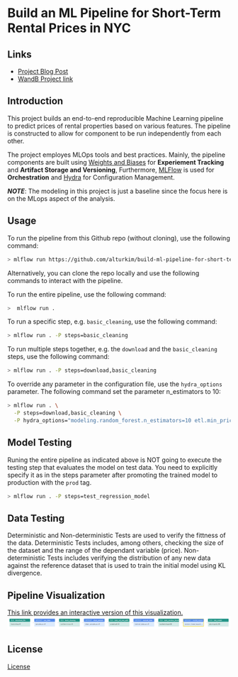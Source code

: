 # Build an ML Pipeline for Short-Term Rental Prices in NYC
## Links
- [Project Blog Post]([https://github.com/alturkim/build-ml-pipeline-for-short-term-rental-prices](https://alturkim.github.io/project/blogpost/2023/08/15/MLOPS-P2.html))
- [WandB Project link](https://wandb.ai/alturkim/nyc_airbnb/)

## Introduction
This project builds an end-to-end reproducible Machine Learning pipeline to predict prices of rental properties based on various features. The pipeline is constructed to allow for component to be run independently from each other.

The project employes MLOps tools and best practices. Mainly, the pipeline components are built using [Weights and Biases](https://wandb.ai/) for **Experiement Tracking** and **Artifact Storage and Versioning**, Furthermore, [MLFlow](https://mlflow.org/) is used for **Orchestration** and [Hydra](https://hydra.cc/) for Configuration Management.

__*NOTE*__: The modeling in this project is just a baseline since the focus here is on the MLops aspect of the analysis.

## Usage
To run the pipeline from this Github repo (without cloning), use the following command:
```bash
> mlflow run https://github.com/alturkim/build-ml-pipeline-for-short-term-rental-prices.git -v 1.0.2
```
Alternatively, you can clone the repo locally and use the following commands to interact with the pipeline.

To run the entire pipeline, use the following command:

```bash
>  mlflow run .
```

To run a specific step, e.g. ``basic_cleaning``, use the following command:
```bash
> mlflow run . -P steps=basic_cleaning
```
To run multiple steps together, e.g. the ``download`` and the ``basic_cleaning`` steps, use the following command:
```bash
> mlflow run . -P steps=download,basic_cleaning
```
To override any parameter in the configuration file, use the ``hydra_options`` parameter. The following command set the parameter n_estimators to 10:

```bash
> mlflow run . \
  -P steps=download,basic_cleaning \
  -P hydra_options="modeling.random_forest.n_estimators=10 etl.min_price=50"
```
## Model Testing
Runing the entire pipeline as indicated above is NOT going to execute the testing step that evaluates the model on test data. You need to explicitly specify it as in the steps parameter after promoting the trained model to production with the ``prod`` tag.
```bash
> mlflow run . -P steps=test_regression_model
```

## Data Testing
Deterministic and Non-deterministic Tests are used to verify the fittness of the data.
Deterministic Tests includes, among others, checking the size of the dataset and the range of the dependant variable (price).
Non-deterministic Tests includes verifying the distribution of any new data against the reference dataset that is used to train the initial model using KL divergence.

## Pipeline Visualization
[This link provides an interactive version of this visualization.](https://wandb.ai/alturkim/nyc_airbnb/artifacts/model_export/random_forest_export/v19/lineage)
![Alt text](images/image.png)

## License

[License](LICENSE.txt)
